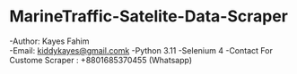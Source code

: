 # MarineTraffic-Satelite-Data-Scraper
-Author: Kayes Fahim <br>
-Email: kiddykayes@gmail.comk
-Python 3.11
-Selenium 4
-Contact For Custome Scraper : +8801685370455 (Whatsapp)
